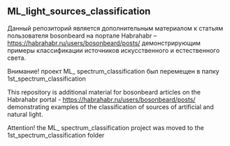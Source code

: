 ## ML_light_sources_classification

Данный репозиторий является дополнительным материалом к статьям пользователя bosonbeard на портале Habrahabr – https://habrahabr.ru/users/bosonbeard/posts/
демонстрирующим примеры классификации источников искусственного и естественного света. 
  
Внимание! проект ML_ spectrum_classification был перемещен в папку 1st_spectrum_classification 
  
  
This repository is additional material for bosonbeard articles on the Habrahabr portal - https://habrahabr.ru/users/bosonbeard/posts/
demonstrating examples of the classification of sources of artificial and natural light. 
  
Attention! the ML_ spectrum_classification project was moved to the 1st_spectrum_classification folder
